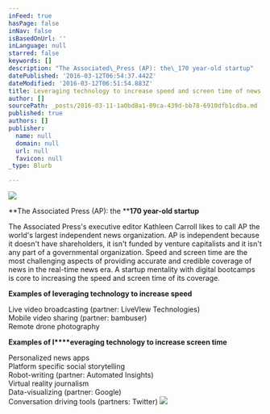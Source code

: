 ```yaml
---
inFeed: true
hasPage: false
inNav: false
isBasedOnUrl: ''
inLanguage: null
starred: false
keywords: []
description: "The Associated\_Press (AP): the\_170 year-old startup"
datePublished: '2016-03-12T06:54:37.442Z'
dateModified: '2016-03-12T06:51:54.883Z'
title: Leveraging technology to increase speed and screen time of news
author: []
sourcePath: _posts/2016-03-11-1a0bd8a1-09ca-439d-bb78-6910dfb1cdba.md
published: true
authors: []
publisher:
  name: null
  domain: null
  url: null
  favicon: null
_type: Blurb

---
```

![](https://s3-us-west-2.amazonaws.com/the-grid-img/p/383b9150035fb28ed2e19a5c20fdc37d0840c2ad.jpg)

**The Associated Press (AP): the ****170 year-old startup**

The Associated Press's executive editor Kathleen Carroll likes to call AP the world's largest independent news organization. AP is independent because it doesn't have shareholders, it isn't funded by venture capitalists and it isn't any part of a governmental organization. Speed and screen time are the most challenging aspects of providing accurate and credible coverage of news in the real-time news era. A startup mentality with digital bootcamps is core to increasing the speed and screen time of its coverage. 

**Examples of leveraging technology to increase speed**

Live video broadcasting (partner: LiveVIew Technologies)  
Mobile video sharing (partner: bambuser)  
Remote drone photography 

**Examples of l****everaging technology to increase screen time**

Personalized news apps  
Platform specific social storytelling   
Robot-writing (partner: Automated Insights)  
Virtual reality journalism  
Data-visualizing (partner: Google)  
Conversation driving tools (partners: Twitter)
![](https://the-grid-user-content.s3-us-west-2.amazonaws.com/16fcb544-953e-45c0-97fa-b4817fd7150f.jpg)